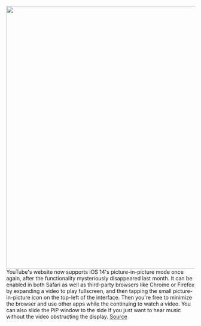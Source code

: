 <img src='https://cdn.vox-cdn.com/thumbor/o_rN29sdv26FEOqT2nYKAPvIWU8=/0x0:1502x892/1200x800/filters:focal(631x326:871x566)/cdn.vox-cdn.com/uploads/chorus_image/image/67569402/pip_ios14.5.jpg' width='700px' /><br/>
YouTube's website now supports iOS 14's picture-in-picture mode once again, after the functionality mysteriously disappeared last month. It can be enabled in both Safari as well as third-party browsers like Chrome or Firefox by expanding a video to play fullscreen, and then tapping the small picture-in-picture icon on the top-left of the interface. Then you're free to minimize the browser and use other apps while the continuing to watch a video. You can also slide the PiP window to the side if you just want to hear music without the video obstructing the display.
<a href='https://www.theverge.com/2020/10/2/21498327/youtube-picture-in-picture-web-safari-ios-14-chrome-background-playback'> Source <a/>